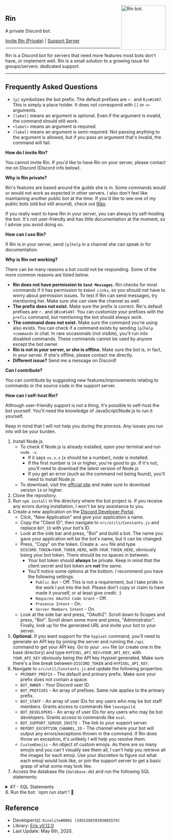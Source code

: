 <img align="right" width="140" height="140" src="https://cdn.discordapp.com/avatars/663069544193064980/10173a8d51581f291b3b9f4ca29166cc.png?size=1024" alt="Rin bot.">

## Rin
A private Discord bot.

[Invite Rin (Private)](https://discord.com/oauth2/authorize/?client_id=663069544193064980&permissions=379968&scope=bot) | [Support Server]()
- - -
Rin is a Discord bot for servers that need more features most bots don't have, or implement well. Rin is a small solution to a growing issue for groups/servers: dedicated support.
- - -
## Frequently Asked Questions
- `[p]` symbolizes the bot prefix. The default prefixes are `r.` and `Rin#1497`. This is simply a place holder. It does not correspond with `[]` or `<>` arguments.
- `[label]` means an argument is optional. Even if the argument is invalid, the command should still work.
- `<label>` means an argument is required.
- `(label)` means an argument is semi-required. Not passing anything to the argument is allowed, but if you pass an argument that's invalid, the command will fail.

**How do I invite Rin?**

You cannot invite Rin. If you'd like to have Rin on your server, please contact me on Discord (Discord info below).

**Why is Rin private?**

Rin's features are based around the guilds she is in. Some commands would or would not work as expected in other servers. I also don't feel like maintaining another public bot at the time. If you'd like to see one of my public bots (old but still around), check out [Riko](https://top.gg/bot/553771373944635402).

If you really want to have Rin in your server, you can always try self-hosting the bot. It's not user-friendly and has little documentation at the moment, so I advise you avoid doing so.

**How can I use Rin?**

If Rin is in your server, send `[p]help` in a channel she can speak in for documentation.

**Why is Rin not working?**

There can be many reasons a bot could not be responding. Some of the more common reasons are listed below.
- **Rin does not have permission to `Send Messages`.** Rin checks for most commands if it has permission to `Embed Links`, so you should not have to worry about permission issues. To test if Rin can send messages, try mentioning her. Make sure she can view the channel as well.
- **The prefix does not exist.** Make sure the prefix is correct. Rin's default prefixes are `r.` and `@Rin#1497`. You can customize your prefixes with the `prefix` command, but mentioning the bot should always work.
- **The command does not exist.** Make sure the command you're using also exists. You can check if a command exists by sending `[p]help <command>` in chat. In rare occasionals (not visible), you'll run into disabled commands. These commands cannot be used by anyone except the bot owner.
- **Rin is not in your server, or she is offline.** Make sure the bot is, in fact, in your server. If she's offline, please contact me directly.
- **Different issue?** Send me a message on Discord!

**Can I contribute?**

You can contribute by suggesting new features/improvements relating to commands or the source code in the support server.

**How can I self-host Rin?**

Although user-friendly support is not a thing, it's possible to self-host the bot yourself. You'll need the knowledge of JavaScript/Node.js to run it yourself.

Keep in mind that I will not help you during the process. Any issues you run into will be your burden.

1. Install Node.js.
    - To check if Node.js is already installed, open your terminal and run `node -v`.
        - If it says `vx.x.x` (x should be a number), node is installed.
        - If the first number is `14` or higher, you're good to go. If it's not, you'll need to download the latest version of Node.js
        - If you get an error (such as the command not being found), you'll need to install Node.js
    - To download, visit the [official site](https://nodejs.org/en/) and make sure to download version `14` or higher.
2. Clone the repository.
3. Run `npm install` in the directory where the bot project is. If you receive any errors during installation, I won't be any assistance to you.
4. Create a new application on the [Discord Developer Portal](https://discord.com/developers/applications).
    - Click, "New Application" and give your application a name.
    - Copy the "Client ID", then navigate to `src/utils/Constants.js` and replace `BOT_ID` with your bot's ID.
    - Look at the side bar and press, "Bot" and build a bot. The name you gave your application will be the bot's name, but it can be changed.
    - Press, "Copy" on the token. Create a `.env` file and type `DISCORD_TOKEN=YOUR_TOKEN_HERE`, with `YOUR_TOKEN_HERE`, obviously being your bot token. There should be no spaces in between.
        - Your bot token should **always** be private. Keep in mind that the client secret and bot token are **not** the same.
        - You'll notice some options at the bottom. I recommend you have the following settings:
            - `Public Bot` - Off. This is not a requirement, but I take pride in the work I put into the bot. Please don't copy or claim to have made it yourself, or at least give credit. :)
            - `Requires OAuth2 Code Grant` - Off.
            - `Presence Intent` - On.
            - `Server Members Intent` - On.
    - Look at the side bar and press, "OAuth2". Scroll down to Scopes and press, "Bot". Scroll down some more and press, "Administrator". Finally, look up for the generated URL and invite your bot to your server.
5. **Optional.** If you want support for the `hypixel` command, you'll need to generate an API key by joining the server and running the `/api` command to get your API key. Go to your `.env` file (or create one in the base directory) and type `HYPIXEL_API_KEY=YOUR_API_KEY`, with `YOUR_API_KEY` obviously being the API key Hypixel generated. Make sure there's a line break between `DISCORD_TOKEN` and `HYPIXEL_API_KEY`.
6. Navigate to `src/util/Constants.js` and update the following properties:
    - `PRIMARY_PREFIX` - The default and primary prefix. Make sure your prefix does not contain a space.
    - `BOT_OWNER` - Your Discord user ID.
    - `BOT_PREFIXES` - An array of prefixes. Same rule applies to the primary prefix.
    - `BOT_STAFF` - An array of user IDs for any users who may be bot staff members. Grants access to commands like `leaveguild`.
    - `BOT_DEVELOPERS` - An array of user IDs for any users who may be bot developers. Grants access to commands like `eval`.
    - `BOT_SUPPORT_SERVER_INVITE` - The link to your support server.
    - `REPORT_EXCEPTION_CHANNEL_ID` - The channel where your bot will output any errors/exceptions thrown in the command. If Rin does throw an exception, it's unlikely I will help you resolve them.
    - `CustomEmojis` - An object of custom emojis. As there are so many emojis and you can't visually see them all, I can't help you retrieve all the images for each emoji. Use your discretion to figure out what each emoji would look like, or join the support server to get a basic grasp of what some may look like.
7. Access the database file (`database.db`) and run the following SQL statements:

<details>
  <summary>#7 - SQL Statements</summary>

  ```sql
CREATE TABLE prefixes (
    prefixes TEXT,
    guildID TEXT,
    timestamp DATETIME DEFAULT CURRENT_TIMESTAMP,

    PRIMARY KEY(prefixes, guildID)
)
  ```
  
  ```sql
CREATE TABLE modroles (
    roles TEXT,
    guildID TEXT,
    timestamp DATETIME DEFAULT CURRENT_TIMESTAMP,

    PRIMARY KEY(roles, guildID)
)
  ```
  
  ```sql
CREATE TABLE punishments (
    guildID TEXT,
    caseID INTEGER,
    deleted INTEGER,

    type TEXT NOT NULL,
    reason TEXT,
    duration INTEGER,

    userID TEXT NOT NULL,
    userName TEXT NOT NULL,
    userDiscriminator TEXT NOT NULL,

    moderatorID TEXT NOT NULL,
    moderatorName TEXT NOT NULL,
    moderatorDiscriminator TEXT NOT NULL,

    createdTimestamp DATETIME DEFAULT CURRENT_TIMESTAMP,
    editedTimestamp DATETIME DEFAULT CURRENT_TIMESTAMP,

    PRIMARY KEY (guildID, caseID)
)
  ```

  ```sql
CREATE TABLE guildOptions (
    guildID TEXT NOT NULL PRIMARY KEY,

    modlogs TEXT
)
  ```
  
  ```sql
CREATE TABLE bw_verified (
    guildID TEXT,
    userID TEXT,
    minecraftUUID TEXT NOT NULL UNIQUE,
    
    createdTimestamp DATETIME DEFAULT CURRENT_TIMESTAMP,
    editedTimestamp DATETIME DEFAULT CURRENT_TIMESTAMP,
    
    PRIMARY KEY(guildID, userID)
)
  ```

  ```sql
CREATE TABLE bw_blacklisted (
    guildID TEXT,
    minecraftUUID TEXT,
    
    createdTimestamp DATETIME DEFAULT CURRENT_TIMESTAMP,
    editedTimestamp DATETIME DEFAULT CURRENT_TIMESTAMP,
    
    PRIMARY KEY(guildID, minecraftUUID)
)
  ```
</details>
8. Run the bot: `npm run start`! 🎉

## Reference
- Developer(s): `Kinolite#0001 (345539839393005579)`
- Library: [Eris v0.12.0](https://www.npmjs.com/package/eris)
- Last Update: May 6th, 2020.